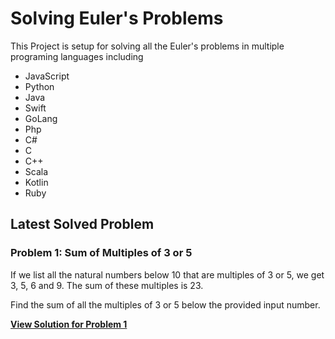 # Solving Euler's Problems

This Project is setup for solving all the Euler's problems in multiple programing languages including
- JavaScript
- Python
- Java
- Swift
- GoLang
- Php
- C#
- C
- C++
- Scala
- Kotlin
- Ruby

## Latest Solved Problem

### Problem 1: Sum of Multiples of 3 or 5

If we list all the natural numbers below 10 that are multiples of 3 or 5, we get 3, 5, 6 and 9. The sum of these multiples is 23.

Find the sum of all the multiples of 3 or 5 below the provided input number.

**[View Solution for Problem 1 ](./1/)**
